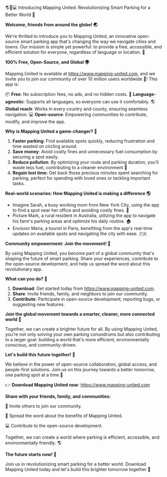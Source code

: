 🌎🚗💻 Introducing Mapping United: Revolutionizing Smart Parking for a Better World 🌟

**Welcome, friends from around the globe! 🌏**

We're thrilled to introduce you to Mapping United, an innovative open-source smart parking app that's changing the way we navigate cities and towns. Our mission is simple yet powerful: to provide a free, accessible, and efficient solution for everyone, regardless of language or location. 💬

**100% Free, Open-Source, and Global 🌍**

Mapping United is available at https://www.mapping-united.com, and we invite you to join our community of over 10 million users worldwide 🤩! This app is:

📦 **Free**: No subscription fees, no ads, and no hidden costs.
💬 **Language-agnostic**: Supports all languages, so everyone can use it comfortably.
🌎 **Global reach**: Works in every country and county, ensuring seamless navigation.
💻 **Open-source**: Empowering communities to contribute, modify, and improve the app.

**Why is Mapping United a game-changer? 🤔**

1. **Faster parking**: Find available spots quickly, reducing frustration and time wasted on circling around.
2. **Save money**: Avoid costly fines and unnecessary fuel consumption by securing a spot easily.
3. **Reduce pollution**: By optimizing your route and parking duration, you'll waste less fuel, contributing to a cleaner environment 🌿
4. **Regain lost time**: Get back those precious minutes spent searching for parking, perfect for spending with loved ones or tackling important tasks.

**Real-world scenarios: How Mapping United is making a difference 🌎**

* Imagine Sarah, a busy working mom from New York City, using the app to find a spot near her office and avoiding costly fines. 🗽️
* Picture Mark, a rural resident in Australia, utilizing the app to navigate his farm's parking areas and optimize his daily routine. 🏠
* Envision Maria, a tourist in Paris, benefiting from the app's real-time updates on available spots and navigating the city with ease. 🇫🇷

**Community empowerment: Join the movement! 💪**

By using Mapping United, you become part of a global community that's shaping the future of smart parking. Share your experiences, contribute to the open-source development, and help us spread the word about this revolutionary app.

**What can you do? 🤔**

1. **Download**: Get started today from https://www.mapping-united.com.
2. **Share**: Invite friends, family, and neighbors to join our community.
3. **Contribute**: Participate in open-source development, reporting bugs, or suggesting new features.

**Join the global movement towards a smarter, cleaner, more connected world 🌟**

Together, we can create a brighter future for all. By using Mapping United, you're not only solving your own parking conundrums but also contributing to a larger goal: building a world that's more efficient, environmentally conscious, and community-driven.

**Let's build this future together! 💪**

We believe in the power of open-source collaboration, global access, and people-first solutions. Join us on this journey towards a better tomorrow, one parking spot at a time 🌟

👉 **Download Mapping United now**: https://www.mapping-united.com

**Share with your friends, family, and communities:**

🤝 Invite others to join our community.

📢 Spread the word about the benefits of Mapping United.

💻 Contribute to the open-source development.

Together, we can create a world where parking is efficient, accessible, and environmentally friendly. 🌎

**The future starts now! 💪**

Join us in revolutionizing smart parking for a better world. Download Mapping United today and let's build this brighter tomorrow together 🌟